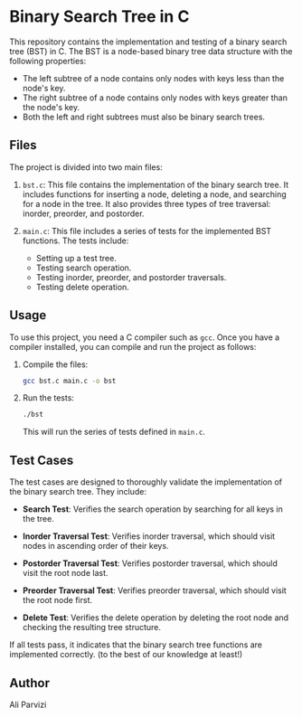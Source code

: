 # Binary Search Tree in C

This repository contains the implementation and testing of a binary search tree (BST) in C. The BST is a node-based binary tree data structure with the following properties:

- The left subtree of a node contains only nodes with keys less than the node's key.
- The right subtree of a node contains only nodes with keys greater than the node's key.
- Both the left and right subtrees must also be binary search trees.

## Files

The project is divided into two main files:

1. `bst.c`: This file contains the implementation of the binary search tree. It includes functions for inserting a node, deleting a node, and searching for a node in the tree. It also provides three types of tree traversal: inorder, preorder, and postorder.

2. `main.c`: This file includes a series of tests for the implemented BST functions. The tests include:

    - Setting up a test tree.
    - Testing search operation.
    - Testing inorder, preorder, and postorder traversals.
    - Testing delete operation.

## Usage

To use this project, you need a C compiler such as `gcc`. Once you have a compiler installed, you can compile and run the project as follows:

1. Compile the files:
   ```bash
   gcc bst.c main.c -o bst
   ```
2. Run the tests:
   ```bash
   ./bst
   ```
   This will run the series of tests defined in `main.c`.

## Test Cases

The test cases are designed to thoroughly validate the implementation of the binary search tree. They include:

- **Search Test**: Verifies the search operation by searching for all keys in the tree.

- **Inorder Traversal Test**: Verifies inorder traversal, which should visit nodes in ascending order of their keys.

- **Postorder Traversal Test**: Verifies postorder traversal, which should visit the root node last.

- **Preorder Traversal Test**: Verifies preorder traversal, which should visit the root node first.

- **Delete Test**: Verifies the delete operation by deleting the root node and checking the resulting tree structure.

If all tests pass, it indicates that the binary search tree functions are implemented correctly. (to the best of our knowledge at least!)

## Author

Ali Parvizi
